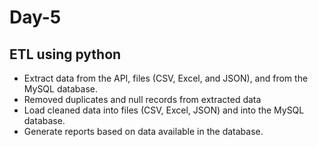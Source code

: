 # Day-5

## ETL using python

- Extract data from the API, files (CSV, Excel, and JSON), and from the MySQL database.
- Removed duplicates and null records from extracted data
- Load cleaned data into files (CSV, Excel, JSON) and into the MySQL database.
- Generate reports based on data available in the database.
